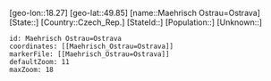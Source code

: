 ﻿---
location: [49.85,18.27]
mapzoom: [7,12] 
mapmarker: city 
type: City
tags:
- geo/City


SpocWebEntityId: 32688
isDeleted: false
confidential: public

---
[geo-lon::18.27]
[geo-lat::49.85]
[name::Maehrisch Ostrau=Ostrava]
[State::]
[Country::Czech_Rep.]
[StateId::]
[Population::]
[Unknown::]


```leaflet
id: Maehrisch Ostrau=Ostrava
coordinates: [[Maehrisch_Ostrau=Ostrava]]
markerFile: [[Maehrisch_Ostrau=Ostrava]]
defaultZoom: 11 
maxZoom: 18
```
